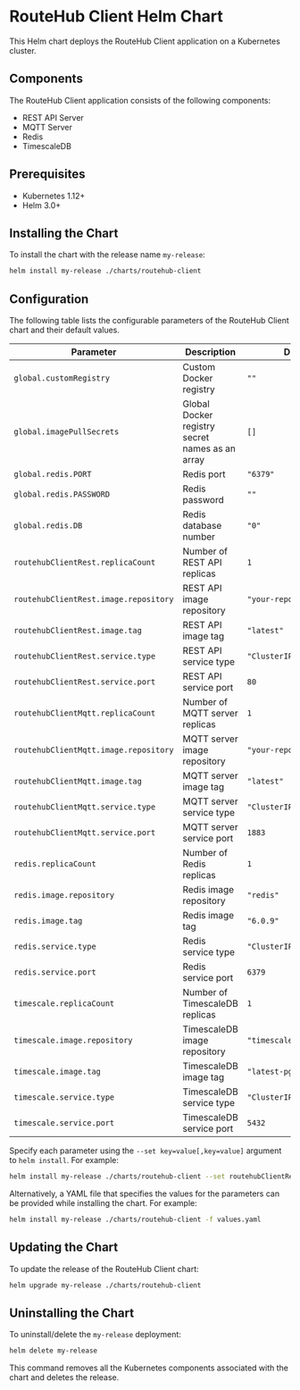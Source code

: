 # RouteHub Client Helm Chart

This Helm chart deploys the RouteHub Client application on a Kubernetes cluster.

## Components

The RouteHub Client application consists of the following components:

- REST API Server
- MQTT Server
- Redis
- TimescaleDB

## Prerequisites

- Kubernetes 1.12+
- Helm 3.0+

## Installing the Chart

To install the chart with the release name `my-release`:

```bash
helm install my-release ./charts/routehub-client
```

## Configuration

The following table lists the configurable parameters of the RouteHub Client chart and their default values.

| Parameter | Description | Default |
|-----------|-------------|---------|
| `global.customRegistry` | Custom Docker registry | `""` |
| `global.imagePullSecrets` | Global Docker registry secret names as an array | `[]` |
| `global.redis.PORT` | Redis port | `"6379"` |
| `global.redis.PASSWORD` | Redis password | `""` |
| `global.redis.DB` | Redis database number | `"0"` |
| `routehubClientRest.replicaCount` | Number of REST API replicas | `1` |
| `routehubClientRest.image.repository` | REST API image repository | `"your-repo/client-rest"` |
| `routehubClientRest.image.tag` | REST API image tag | `"latest"` |
| `routehubClientRest.service.type` | REST API service type | `"ClusterIP"` |
| `routehubClientRest.service.port` | REST API service port | `80` |
| `routehubClientMqtt.replicaCount` | Number of MQTT server replicas | `1` |
| `routehubClientMqtt.image.repository` | MQTT server image repository | `"your-repo/client-mqtt"` |
| `routehubClientMqtt.image.tag` | MQTT server image tag | `"latest"` |
| `routehubClientMqtt.service.type` | MQTT server service type | `"ClusterIP"` |
| `routehubClientMqtt.service.port` | MQTT server service port | `1883` |
| `redis.replicaCount` | Number of Redis replicas | `1` |
| `redis.image.repository` | Redis image repository | `"redis"` |
| `redis.image.tag` | Redis image tag | `"6.0.9"` |
| `redis.service.type` | Redis service type | `"ClusterIP"` |
| `redis.service.port` | Redis service port | `6379` |
| `timescale.replicaCount` | Number of TimescaleDB replicas | `1` |
| `timescale.image.repository` | TimescaleDB image repository | `"timescale/timescaledb"` |
| `timescale.image.tag` | TimescaleDB image tag | `"latest-pg12"` |
| `timescale.service.type` | TimescaleDB service type | `"ClusterIP"` |
| `timescale.service.port` | TimescaleDB service port | `5432` |

Specify each parameter using the `--set key=value[,key=value]` argument to `helm install`. For example:

```bash
helm install my-release ./charts/routehub-client --set routehubClientRest.replicaCount=2
```

Alternatively, a YAML file that specifies the values for the parameters can be provided while installing the chart. For example:

```bash
helm install my-release ./charts/routehub-client -f values.yaml
```

## Updating the Chart

To update the release of the RouteHub Client chart:

```bash
helm upgrade my-release ./charts/routehub-client
```

## Uninstalling the Chart

To uninstall/delete the `my-release` deployment:

```bash
helm delete my-release
```

This command removes all the Kubernetes components associated with the chart and deletes the release.
